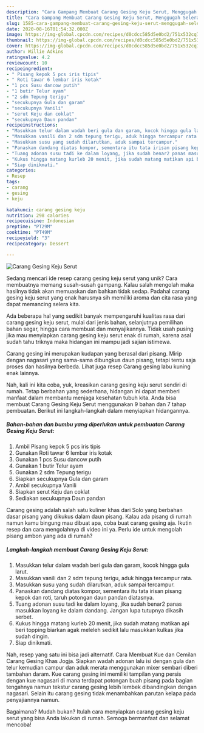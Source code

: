 ```yaml
---
description: "Cara Gampang Membuat Carang Gesing Keju Serut, Menggugah Selera"
title: "Cara Gampang Membuat Carang Gesing Keju Serut, Menggugah Selera"
slug: 1585-cara-gampang-membuat-carang-gesing-keju-serut-menggugah-selera
date: 2020-08-16T01:54:32.000Z
image: https://img-global.cpcdn.com/recipes/d0cdcc585d5e0bd2/751x532cq70/carang-gesing-keju-serut-foto-resep-utama.jpg
thumbnail: https://img-global.cpcdn.com/recipes/d0cdcc585d5e0bd2/751x532cq70/carang-gesing-keju-serut-foto-resep-utama.jpg
cover: https://img-global.cpcdn.com/recipes/d0cdcc585d5e0bd2/751x532cq70/carang-gesing-keju-serut-foto-resep-utama.jpg
author: Willie Adkins
ratingvalue: 4.2
reviewcount: 10
recipeingredient:
- " Pisang kepok 5 pcs iris tipis"
- " Roti tawar 6 lembar iris kotak"
- "1 pcs Susu dancow putih"
- "1 butir Telur ayam"
- "2 sdm Tepung terigu"
- "secukupnya Gula dan garam"
- "secukupnya Vanili"
- "serut Keju dan coklat"
- "secukupnya Daun pandan"
recipeinstructions:
- "Masukkan telur dalam wadah beri gula dan garam, kocok hingga gula larut."
- "Masukkan vanili dan 2 sdm tepung terigu, aduk hingga tercampur rata."
- "Masukkan susu yang sudah dilarutkan, aduk sampai tercampur."
- "Panaskan dandang diatas kompor, sementara itu tata irisan pisang kepok dan roti, taruh potongan daun pandan diatasnya."
- "Tuang adonan susu tadi ke dalam loyang, jika sudah benar2 panas masukkan loyang ke dalam dandang. Jangan lupa tutupnya dikasih serbet."
- "Kukus hingga matang kurleb 20 menit, jika sudah matang matikan api beri topping biarkan agak meleleh sedikit lalu masukkan kulkas jika sudah dingin."
- "Siap dinikmati."
categories:
- Resep
tags:
- carang
- gesing
- keju

katakunci: carang gesing keju 
nutrition: 298 calories
recipecuisine: Indonesian
preptime: "PT29M"
cooktime: "PT49M"
recipeyield: "3"
recipecategory: Dessert

---
```



![Carang Gesing Keju Serut](https://img-global.cpcdn.com/recipes/d0cdcc585d5e0bd2/751x532cq70/carang-gesing-keju-serut-foto-resep-utama.jpg)

Sedang mencari ide resep carang gesing keju serut yang unik? Cara membuatnya memang susah-susah gampang. Kalau salah mengolah maka hasilnya tidak akan memuaskan dan bahkan tidak sedap. Padahal carang gesing keju serut yang enak harusnya sih memiliki aroma dan cita rasa yang dapat memancing selera kita.

Ada beberapa hal yang sedikit banyak mempengaruhi kualitas rasa dari carang gesing keju serut, mulai dari jenis bahan, selanjutnya pemilihan bahan segar, hingga cara membuat dan menyajikannya. Tidak usah pusing jika mau menyiapkan carang gesing keju serut enak di rumah, karena asal sudah tahu triknya maka hidangan ini mampu jadi sajian istimewa.

Carang gesing ini merupakan kudapan yang berasal dari pisang. Mirip dengan nagasari yang sama-sama dibungkus daun pisang, tetapi tentu saja proses dan hasilnya berbeda. Lihat juga resep Carang gesing labu kuning enak lainnya.


Nah, kali ini kita coba, yuk, kreasikan carang gesing keju serut sendiri di rumah. Tetap berbahan yang sederhana, hidangan ini dapat memberi manfaat dalam membantu menjaga kesehatan tubuh kita. Anda bisa membuat Carang Gesing Keju Serut menggunakan 9 bahan dan 7 tahap pembuatan. Berikut ini langkah-langkah dalam menyiapkan hidangannya.

<!--inarticleads1-->

##### Bahan-bahan dan bumbu yang diperlukan untuk pembuatan Carang Gesing Keju Serut:

1. Ambil  Pisang kepok 5 pcs iris tipis
1. Gunakan  Roti tawar 6 lembar iris kotak
1. Gunakan 1 pcs Susu dancow putih
1. Gunakan 1 butir Telur ayam
1. Gunakan 2 sdm Tepung terigu
1. Siapkan secukupnya Gula dan garam
1. Ambil secukupnya Vanili
1. Siapkan serut Keju dan coklat
1. Sediakan secukupnya Daun pandan


Carang gesing adalah salah satu kuliner khas dari Solo yang berbahan dasar pisang yang dikukus dalam daun pisang. Kalau ada pisang di rumah namun kamu bingung mau dibuat apa, coba buat carang gesing aja. Ikutin resep dan cara mengolahnya di video ini ya. Perlu ide untuk mengolah pisang ambon yang ada di rumah? 

<!--inarticleads2-->

##### Langkah-langkah membuat Carang Gesing Keju Serut:

1. Masukkan telur dalam wadah beri gula dan garam, kocok hingga gula larut.
1. Masukkan vanili dan 2 sdm tepung terigu, aduk hingga tercampur rata.
1. Masukkan susu yang sudah dilarutkan, aduk sampai tercampur.
1. Panaskan dandang diatas kompor, sementara itu tata irisan pisang kepok dan roti, taruh potongan daun pandan diatasnya.
1. Tuang adonan susu tadi ke dalam loyang, jika sudah benar2 panas masukkan loyang ke dalam dandang. Jangan lupa tutupnya dikasih serbet.
1. Kukus hingga matang kurleb 20 menit, jika sudah matang matikan api beri topping biarkan agak meleleh sedikit lalu masukkan kulkas jika sudah dingin.
1. Siap dinikmati.


Nah, resep yang satu ini bisa jadi alternatif. Cara Membuat Kue dan Cemilan Carang Gesing Khas Jogja. Siapkan wadah adonan lalu isi dengan gula dan telur kemudian campur dan aduk merata menggunakan mixer sembari diberi tambahan daram. Kue carang gesing ini memiliki tampilan yang persis dengan kue nagasari di mana terdapat potongan buah pisang pada bagian tengahnya namun tekstur carang gesing lebih lembek dibandingkan dengan nagasari. Selain itu carang gesing tidak menambahkan parutan kelapa pada penyajiannya namun. 

Bagaimana? Mudah bukan? Itulah cara menyiapkan carang gesing keju serut yang bisa Anda lakukan di rumah. Semoga bermanfaat dan selamat mencoba!
